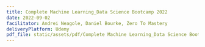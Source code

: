 ```yaml
---
title: Complete Machine Learning_Data Science Bootcamp 2022
date: 2022-09-02
facilitator: Andrei Neagole, Daniel Bourke, Zero To Mastery
deliveryPlatform: Udemy
pdf_file: static/assets/pdf/Complete Machine Learning_Data Science Bootcamp.pdf
---
```

